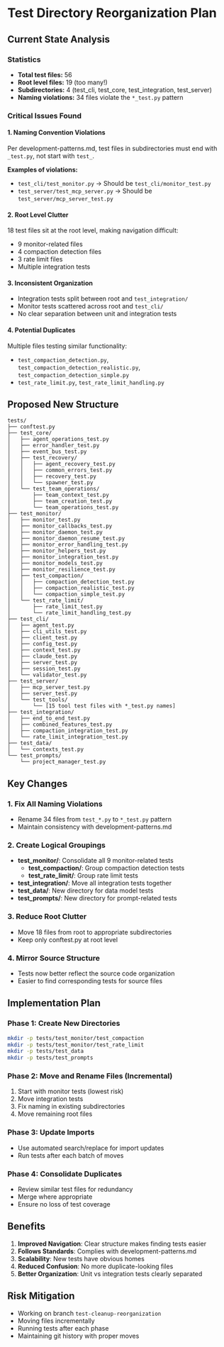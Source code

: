 # Test Directory Reorganization Plan

## Current State Analysis

### Statistics
- **Total test files:** 56
- **Root level files:** 19 (too many!)
- **Subdirectories:** 4 (test_cli, test_core, test_integration, test_server)
- **Naming violations:** 34 files violate the `*_test.py` pattern

### Critical Issues Found

#### 1. Naming Convention Violations
Per development-patterns.md, test files in subdirectories must end with `_test.py`, not start with `test_`.

**Examples of violations:**
- `test_cli/test_monitor.py` → Should be `test_cli/monitor_test.py`
- `test_server/test_mcp_server.py` → Should be `test_server/mcp_server_test.py`

#### 2. Root Level Clutter
18 test files sit at the root level, making navigation difficult:
- 9 monitor-related files
- 4 compaction detection files
- 3 rate limit files
- Multiple integration tests

#### 3. Inconsistent Organization
- Integration tests split between root and `test_integration/`
- Monitor tests scattered across root and `test_cli/`
- No clear separation between unit and integration tests

#### 4. Potential Duplicates
Multiple files testing similar functionality:
- `test_compaction_detection.py`, `test_compaction_detection_realistic.py`, `test_compaction_detection_simple.py`
- `test_rate_limit.py`, `test_rate_limit_handling.py`

## Proposed New Structure

```
tests/
├── conftest.py
├── test_core/
│   ├── agent_operations_test.py
│   ├── error_handler_test.py
│   ├── event_bus_test.py
│   ├── test_recovery/
│   │   ├── agent_recovery_test.py
│   │   ├── common_errors_test.py
│   │   ├── recovery_test.py
│   │   └── spawner_test.py
│   └── test_team_operations/
│       ├── team_context_test.py
│       ├── team_creation_test.py
│       └── team_operations_test.py
├── test_monitor/
│   ├── monitor_test.py
│   ├── monitor_callbacks_test.py
│   ├── monitor_daemon_test.py
│   ├── monitor_daemon_resume_test.py
│   ├── monitor_error_handling_test.py
│   ├── monitor_helpers_test.py
│   ├── monitor_integration_test.py
│   ├── monitor_models_test.py
│   ├── monitor_resilience_test.py
│   ├── test_compaction/
│   │   ├── compaction_detection_test.py
│   │   ├── compaction_realistic_test.py
│   │   └── compaction_simple_test.py
│   └── test_rate_limit/
│       ├── rate_limit_test.py
│       └── rate_limit_handling_test.py
├── test_cli/
│   ├── agent_test.py
│   ├── cli_utils_test.py
│   ├── client_test.py
│   ├── config_test.py
│   ├── context_test.py
│   ├── claude_test.py
│   ├── server_test.py
│   ├── session_test.py
│   └── validator_test.py
├── test_server/
│   ├── mcp_server_test.py
│   ├── server_test.py
│   └── test_tools/
│       └── [15 tool test files with *_test.py names]
├── test_integration/
│   ├── end_to_end_test.py
│   ├── combined_features_test.py
│   ├── compaction_integration_test.py
│   └── rate_limit_integration_test.py
├── test_data/
│   └── contexts_test.py
└── test_prompts/
    └── project_manager_test.py
```

## Key Changes

### 1. Fix All Naming Violations
- Rename 34 files from `test_*.py` to `*_test.py` pattern
- Maintain consistency with development-patterns.md

### 2. Create Logical Groupings
- **test_monitor/**: Consolidate all 9 monitor-related tests
  - **test_compaction/**: Group compaction detection tests
  - **test_rate_limit/**: Group rate limit tests
- **test_integration/**: Move all integration tests together
- **test_data/**: New directory for data model tests
- **test_prompts/**: New directory for prompt-related tests

### 3. Reduce Root Clutter
- Move 18 files from root to appropriate subdirectories
- Keep only conftest.py at root level

### 4. Mirror Source Structure
- Tests now better reflect the source code organization
- Easier to find corresponding tests for source files

## Implementation Plan

### Phase 1: Create New Directories
```bash
mkdir -p tests/test_monitor/test_compaction
mkdir -p tests/test_monitor/test_rate_limit
mkdir -p tests/test_data
mkdir -p tests/test_prompts
```

### Phase 2: Move and Rename Files (Incremental)
1. Start with monitor tests (lowest risk)
2. Move integration tests
3. Fix naming in existing subdirectories
4. Move remaining root files

### Phase 3: Update Imports
- Use automated search/replace for import updates
- Run tests after each batch of moves

### Phase 4: Consolidate Duplicates
- Review similar test files for redundancy
- Merge where appropriate
- Ensure no loss of test coverage

## Benefits

1. **Improved Navigation**: Clear structure makes finding tests easier
2. **Follows Standards**: Complies with development-patterns.md
3. **Scalability**: New tests have obvious homes
4. **Reduced Confusion**: No more duplicate-looking files
5. **Better Organization**: Unit vs integration tests clearly separated

## Risk Mitigation

- Working on branch `test-cleanup-reorganization`
- Moving files incrementally
- Running tests after each phase
- Maintaining git history with proper moves
